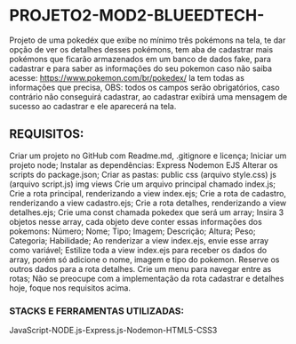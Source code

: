 # PROJETO2-MOD2-BLUEEDTECH-
Projeto de uma pokedéx que exibe no mínimo três pokémons na tela, te dar opção de ver os detalhes desses pokémons, tem aba de cadastrar mais pokémons que ficarão armazenados em um banco de dados fake, para cadastrar e para saber as informações do seu pokemon caso não saiba acesse: https://www.pokemon.com/br/pokedex/ la tem todas as informações que precisa, OBS: todos os campos serão obrigatórios, caso contrário não conseguirá cadastrar, ao cadastrar exibirá uma mensagem de sucesso ao cadastrar e ele aparecerá na tela.

## REQUISITOS:
Criar um projeto no GitHub com Readme.md, .gitignore e licença;
Iniciar um projeto node;
Instalar as dependências:
Express
Nodemon
EJS
Alterar os scripts do package.json;
Criar as pastas:
public
css (arquivo style.css)
js (arquivo script.js)
img
views
Crie um arquivo principal chamado index.js;
Crie a rota principal, renderizando a view index.ejs;
Crie a rota de cadastro, renderizando a view cadastro.ejs;
Crie a rota detalhes, renderizando a view detalhes.ejs;
Crie uma const chamada pokedex que será um array;
Insira 3 objetos nesse array, cada objeto deve conter essas informações dos pokemons:
Número;
Nome;
Tipo;
Imagem;
Descrição;
Altura;
Peso;
Categoria;
Habilidade;
Ao renderizar a view index.ejs, envie esse array como variável;
Estilize toda a view index.ejs para receber os dados do array, porém só adicione o nome, imagem e tipo do pokemon. Reserve os outros dados para a rota detalhes.
Crie um menu para navegar entre as rotas;
Não se preocupe com a implementação da rota cadastrar e detalhes hoje, foque nos requisitos acima.

### STACKS E FERRAMENTAS UTILIZADAS:
JavaScript-NODE.js-Express.js-Nodemon-HTML5-CSS3